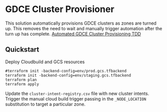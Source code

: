 # GDCE Cluster Provisioner

This solution automatically provisions GDCE clusters as zones are turned up. This removes the need to wait and manually trigger automation after the turn up has complete. [Automated GDCE Cluster Provisioning TDD](https://docs.google.com/document/d/1nRi-V_vzmorZ7It8aPxuXnvZyih8n3wn1G73me6ACco/edit?resourcekey=0-W6AvnU-WWI1ynk4ETH0wAQ&tab=t.0#heading=h.8pa838wf1v4e)

## Quickstart

Deploy Cloudbuild and GCS resources

```
#terraform init -backend-config=env/prod.gcs.tfbackend 
terraform init -backend-config=env/staging.gcs.tfbackend   
terraform plan
terraform apply
```

Update the `cluster-intent-registry.csv` file with new cluster intents. Trigger the manual cloud build trigger passing in the `_NODE_LOCATION` substitution to target a particular zone. 